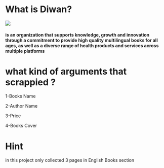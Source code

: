 # What is Diwan? 
![](https://i0.wp.com/diwanegypt.com/wp-content/uploads/2020/09/about-pic-2@2x.png?resize=1536%2C377&ssl=1)
#### is an organization that supports knowledge, growth and innovation through a commitment to provide high quality multilingual books for all ages, as well as a diverse range of health products and services across multiple platforms

# what kind of arguments that scrappied ?
1-Books Name 

2-Author Name

3-Price

4-Books Cover

# Hint
in this project only collected 3 pages in English Books section
